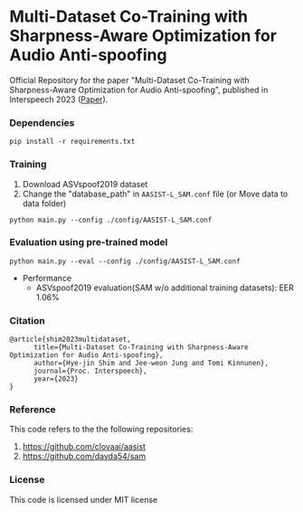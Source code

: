 # Multi-Dataset Co-Training with Sharpness-Aware Optimization for Audio Anti-spoofing

Official Repository for the paper "Multi-Dataset Co-Training with Sharpness-Aware Optimization for Audio Anti-spoofing", published in Interspeech 2023 ([Paper](https://www.isca-speech.org/archive/pdfs/interspeech_2023/shim23c_interspeech.pdf)).

### Dependencies
```
pip install -r requirements.txt
```

### Training

1. Download ASVspoof2019 dataset 
2. Change the "database_path" in `AASIST-L_SAM.conf` file
    (or Move data to data folder)

```
python main.py --config ./config/AASIST-L_SAM.conf
```

### Evaluation using pre-trained model
```
python main.py --eval --config ./config/AASIST-L_SAM.conf
```

- Performance
    - ASVspoof2019 evaluation(SAM w/o additional training datasets): EER 1.06% 


### Citation
```
@article{shim2023multidataset,
      title={Multi-Dataset Co-Training with Sharpness-Aware Optimization for Audio Anti-spoofing}, 
      author={Hye-jin Shim and Jee-weon Jung and Tomi Kinnunen},
      journal={Proc. Interspeech},
      year={2023}
}
```

### Reference
This code refers to the the following repositories:
1. https://github.com/clovaai/aasist
2. https://github.com/davda54/sam

### License
This code is licensed under MIT license
